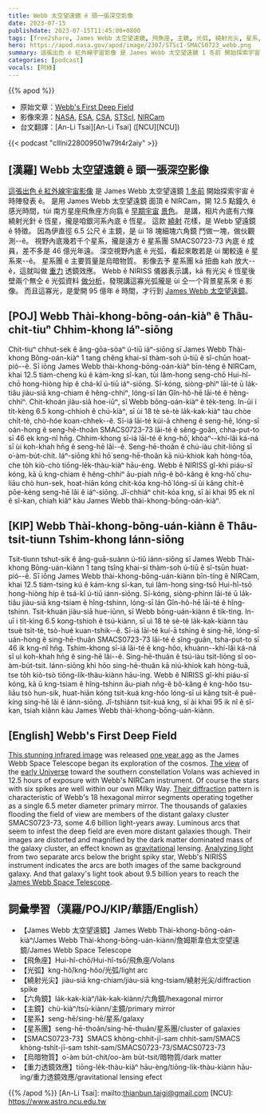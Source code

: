 ```yaml
---
title: Webb 太空望遠鏡 ê 頭一張深空影像
date: 2023-07-15
publishdate: 2023-07-15T11:45:00+0800
tags: [free2share, James Webb 太空望遠鏡, 飛魚座, 主鏡, 光弧, 繞射光尖, 星系, 星系團, 星系團 SMACS0723-73, 烏暗物質, 重力透鏡效應, 六角鏡]
hero: https://apod.nasa.gov/apod/image/2307/STScI-SMACS0723_webb.png
summary: 這張出色 ê 紅外線宇宙影像 是 James Webb 太空望遠鏡 1 冬前 開始探索宇宙 ê 時陣發表 ê。 
categories: [podcast]
vocals: [阿綠]
---
```


{{% apod %}}

- 原始文章：[Webb's First Deep Field](https://apod.nasa.gov/apod/ap230715.html)
- 影像來源：[NASA](https://www.nasa.gov), [ESA](https://www.esa.int/), [CSA](https://www.asc-csa.gc.ca/eng/), [STScI](https://www.stsci.edu/), [NIRCam](https://webbtelescope.org/contents/media/images/01FA0SZSEW1TZ51BHG0EGW2EZP)
- 台文翻譯：[An-Li Tsai][An-Li Tsai] ([NCU][NCU])

{{< podcast "clllni228009501w79t4r2aiy" >}}

## [漢羅] Webb 太空望遠鏡 ê 頭一張深空影像
[這張出色 ê 紅外線宇宙影像][This stunning infrared image] 是 James Webb 太空望遠鏡 [1 冬前][one year ago] 開始探索宇宙 ê 時陣發表 ê。
是用 James Webb 太空望遠鏡 面頂 ê NIRCam，開 12.5 點鐘久 ê 感光時間，tùi 南方星座飛魚座方向翕 ê [早期宇宙][early Universe] [景色][The view]。 
是講，相片內底有六條 繞射光針 ê 恆星，攏是咱銀河系內底 ê 恆星。 
這款 [繞射][Their diffraction] 花樣，是 Webb 望遠鏡 ê 特徵。 
因為伊直徑 6.5 公尺 ê 主鏡，是 ùi 18 塊細塊六角鏡 鬥做一塊，做伙觀測--ê。 
視野內底幾若千个星系，攏是遠方 ê 星系團 SMACS0723-73 內底 ê 成員，差不多是 46 億光年遠。 
深空視野內底 ê 光弧，看起來敢若是 ùi 閣較遠 ê 星系來--ê。 
星系團 ê 主要質量是烏暗物質。
影像去予 星系團 kā 扭曲 kah 放大--ê，這就叫做 [重力][gravitational] 透鏡效應。 
Webb ê NIRISS 儀器表示講，kā 有光尖 ê 恆星後壁兩个無仝 ê 光弧資料 [做分析][Analyzing light]，發現講這寡光弧攏是 ùi 仝一个背景星系來 ê 影像。 
而且這寡光，是愛開 95 億年 ê 時間，才行到 [James Webb 太空望遠鏡][James Webb Space Telescope]。

## [POJ] Webb Thài-khong-bōng-oán-kiàⁿ ê Thâu-chi̍t-tiuⁿ Chhim-khong Iáⁿ-siōng
Chit-tiuⁿ chhut-sek ê âng-gōa-sòaⁿ ú-tiū iáⁿ-siōng sī James Webb Thài-khong Bōng-oán-kiàⁿ 1 tang chêng khai-sí thàm-soh ú-tiū ê sî-chūn hoat-pió--ê.
Sī iōng James Webb thài-khong-bōng-oán-kiàⁿ bīn-téng ê NIRCam, khai 12.5 tiám-cheng kú ê kám-kng sî-kan, tùi lâm-hong seng-chō Hui-hî-chō hong-hiòng hip ê chá-kî ú-tiū iáⁿ-siōng.
Sī-kóng, siòng-phìⁿ lāi-té ū la̍k-tiâu jiàu-siā kng-chiam ê hêng-chhiⁿ, lóng-sī lán Gîn-hô-hē lāi-té ê hêng-chhiⁿ.
Chit-khoán jiàu-siā hoe-iūⁿ, sī Webb bōng-oán-kiàⁿ ê te̍k-teng.
In-ūi i ti̍t-kèng 6.5 kong-chhioh ê chú-kiàⁿ, sī ùi 18 tè sè-tè la̍k-kak-kiàⁿ tàu chòe chi̍t-tè, chò-hóe koan-chhek--ê.
Sī-iá lāi-té kúi-ā chheng ê seng-hē, lóng-sī oán-hong ê seng-hē-thoân SMACS0723-73 lāi-té ê sêng-goân, chha-put-to sī 46 ek kng-nî hn̄g.
Chhim-khong sī-iá lāi-té ê kng-hô͘, khòaⁿ--khí-lâi ká-ná sī ùi koh-khah hn̄g ê seng-hē lâi--ê.
Seng-hē-thoân ê chú-iàu chit-liōng sī o͘-àm-bu̍t-chit.
Iáⁿ-siōng khì hō͘ seng-hē-thoân kā niú-khiok kah hòng-tōa, che to̍h kiò-chò tiōng-le̍k-thàu-kiàⁿ hāu-èng.
Webb ê NIRISS gî-khì piáu-sī kóng, kā ū kng-chiam ê hêng-chhiⁿ āu-piah nn̄g-ê bô-kâng ê kng-hô͘ chu-liāu chò hun-sek, hoat-hiān kóng chit-kóa kng-hô͘ lóng-sī ùi kâng chi̍t-ê pōe-kéng seng-hē lâi ê iáⁿ-siōng.
Jî-chhiáⁿ chit-kóa kng, sī ài khai 95 ek nî ê sî-kan, chiah kiâⁿ kàu James Webb thài-khong-bōng-oán-kiàⁿ.

## [KIP] Webb Thài-khong-bōng-uán-kiànn ê Thâu-tsi̍t-tiunn Tshim-khong Iánn-siōng
Tsit-tiunn tshut-sik ê âng-guā-suànn ú-tiū iánn-siōng sī James Webb Thài-khong Bōng-uán-kiànn 1 tang tsîng khai-sí thàm-soh ú-tiū ê sî-tsūn huat-pió--ê.
Sī iōng James Webb thài-khong-bōng-uán-kiànn bīn-tíng ê NIRCam, khai 12.5 tiám-tsing kú ê kám-kng sî-kan, tuì lâm-hong sing-tsō Hui-hî-tsō hong-hiòng hip ê tsá-kî ú-tiū iánn-siōng.
Sī-kóng, siòng-phìnn lāi-té ū la̍k-tiâu jiàu-siā kng-tsiam ê hîng-tshinn, lóng-sī lán Gîn-hô-hē lāi-té ê hîng-tshinn.
Tsit-khuán jiàu-siā hue-iūnn, sī Webb bōng-uán-kiànn ê ti̍k-ting.
In-uī i ti̍t-kìng 6.5 kong-tshioh ê tsú-kiànn, sī uì 18 tè sè-tè la̍k-kak-kiànn tàu tsuè tsi̍t-tè, tsò-hué kuan-tshik--ê.
Sī-iá lāi-té kuí-ā tshing ê sing-hē, lóng-sī uán-hong ê sing-hē-thuân SMACS0723-73 lāi-té ê sîng-guân, tsha-put-to sī 46 ik kng-nî hn̄g.
Tshim-khong sī-iá lāi-té ê kng-hôo, khuànn--khí-lâi ká-ná sī uì koh-khah hn̄g ê sing-hē lâi--ê.
Sing-hē-thuân ê tsú-iàu tsit-liōng sī oo-àm-bu̍t-tsit.
Iánn-siōng khì hōo sing-hē-thuân kā niú-khiok kah hòng-tuā, tse to̍h kiò-tsò tiōng-li̍k-thàu-kiànn hāu-ìng.
Webb ê NIRISS gî-khì piáu-sī kóng, kā ū kng-tsiam ê hîng-tshinn āu-piah nn̄g-ê bô-kâng ê kng-hôo tsu-liāu tsò hun-sik, huat-hiān kóng tsit-kuá kng-hôo lóng-sī uì kâng tsi̍t-ê puē-kíng sing-hē lâi ê iánn-siōng.
Jî-tshiánn tsit-kuá kng, sī ài khai 95 ik nî ê sî-kan, tsiah kiânn kàu James Webb thài-khong-bōng-uán-kiànn.

## [English] Webb's First Deep Field
[This stunning infrared image][This stunning infrared image] was released [one year ago][one year ago] as the James Webb Space Telescope began its exploration of the cosmos.
[The view][The view] of the [early Universe][early Universe] toward the southern constellation Volans was achieved in 12.5 hours of exposure with Webb's NIRCam instrument.
Of course the stars with six spikes are well within our own Milky Way.
[Their diffraction][Their diffraction] pattern is characteristic of Webb's 18 hexagonal mirror segments operating together as a single 6.5 meter diameter primary mirror.
The thousands of galaxies flooding the field of view are members of the distant galaxy cluster SMACS0723-73, some 4.6 billion light-years away.
Luminous arcs that seem to infest the deep field are even more distant galaxies though.
Their images are distorted and magnified by the dark matter dominated mass of the galaxy cluster, an effect known as [gravitational][gravitational] lensing.
[Analyzing light][Analyzing light] from two separate arcs below the bright spiky star, Webb's NIRISS instrument indicates the arcs are both images of the same background galaxy.
And that galaxy's light took about 9.5 billion years to reach the [James Webb Space Telescope][James Webb Space Telescope].

## 詞彙學習（漢羅/POJ/KIP/華語/English）
- 【James Webb 太空望遠鏡】James Webb Thài-khong-bōng-oán-kiàⁿ/James Webb Thài-khong-bōng-uán-kiànn/詹姆斯韋伯太空望遠鏡/James Webb Space Telescope
- 【飛魚座】Hui-hî-chō/Hui-hî-tsō/飛魚座/Volans
- 【光弧】kng-hô͘/kng-hôo/光弧/light arc
- 【繞射光尖】jiàu-siā kng-chiam/jiàu-siā kng-tsiam/繞射光尖/diffraction spike
- 【六角鏡】la̍k-kak-kiàⁿ/la̍k-kak-kiànn/六角鏡/hexagonal mirror
- 【主鏡】chù-kiàⁿ/tsù-kiànn/主鏡/primary mirror
- 【星系】seng-hē/sing-hē/星系/galaxy
- 【星系團】seng-hē-thoân/sing-hē-thuân/星系團/cluster of galaxies
- 【SMACS0723-73】SMACS khòng-chhit-jī-sam chhit-sam/SMACS khòng-tshit-jī-sam tshit-sam/SMACS0723-73/SMACS0723-73
- 【烏暗物質】o͘-àm bu̍t-chit/oo-àm bu̍t-tsit/暗物質/dark matter
- 【重力透鏡效應】tiōng-le̍k-thàu-kiàⁿ hāu-èng/tiōng-li̍k-thàu-kiànn hāu-ìng/重力透鏡效應/gravitational lensing efect

{{% /apod %}}
[An-Li Tsai]: mailto:thianbun.taigi@gmail.com
[NCU]: https://www.astro.ncu.edu.tw

[copyright]: https://apod.nasa.gov/apod/fap/lib/about_apod.html#srapply
[License]: https://creativecommons.org/licenses/by/2.0/

[This stunning infrared image]:https://webbtelescope.org/contents/media/images/2022/038/01G7JGTH21B5GN9VCYAHBXKSD1
[one year ago]:https://www.nasa.gov/feature/goddard/2023/webb-celebrates-first-year-of-science-with-new-image
[The view]:https://webbtelescope.org/news/first-images/gallery/zoomable-image-deep-field-smacs-0723
[early Universe]:https://webbtelescope.org/contents/articles/how-does-webb-see-back-in-time
[Their diffraction]:https://apod.nasa.gov/apod/ap220319.html
[gravitational]:https://apod.nasa.gov/apod/ap220511.html
[Analyzing light]:https://webbtelescope.org/contents/media/images/2022/035/01G7HRMY93K0BCCBKCABAQH0V7
[James Webb Space Telescope]:https://webbtelescope.org/
